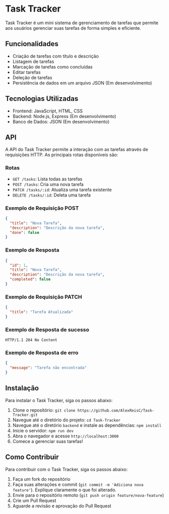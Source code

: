 # Task Tracker
Task Tracker é um mini sistema de gerenciamento de tarefas que permite aos usuários gerenciar suas tarefas de forma simples e eficiente.

## Funcionalidades
- Criação de tarefas com título e descrição
- Listagem de tarefas
- Marcação de tarefas como concluídas
- Editar tarefas
- Deleção de tarefas
- Persistência de dados em um arquivo JSON (Em desenvolvimento)

## Tecnologias Utilizadas
- Frontend: JavaScript, HTML, CSS
- Backend: Node.js, Express (Em desenvolvimento)
- Banco de Dados: JSON (Em desenvolvimento)

## API
A API do Task Tracker permite a interação com as tarefas através de requisições HTTP. As principais rotas disponíveis são:

### Rotas
- `GET /tasks`: Lista todas as tarefas
- `POST /tasks`: Cria uma nova tarefa
- `PATCH /tasks/:id`: Atualiza uma tarefa existente
- `DELETE /tasks/:id`: Deleta uma tarefa

### Exemplo de Requisição POST
```json
{
  "title": "Nova Tarefa",
  "description": "Descrição da nova tarefa",
  "done": false
}
```
### Exemplo de Resposta 
```json
{
  "id": 1,
  "title": "Nova Tarefa",
  "description": "Descrição da nova tarefa",
  "completed": false
}
```

### Exemplo de Requisição PATCH
```json
{
  "title": "Tarefa Atualizada"
}
```
### Exemplo de Resposta de sucesso 
```http
HTTP/1.1 204 No Content
```

### Exemplo de Resposta de erro
```json
{
  "message": "Tarefa não encontrada"
}
```

## Instalação
Para instalar o Task Tracker, siga os passos abaixo:
1. Clone o repositório: `git clone https://github.com/AlexReisC/Task-Tracker.git`
2. Navegue até o diretório do projeto: `cd Task-Tracker`
3. Navegue até o diretório `backend` e instale as dependências: `npm install`
4. Inicie o servidor: `npm run dev`
5.  Abra o navegador e acesse `http://localhost:3000`
6. Comece a gerenciar suas tarefas!

## Como Contribuir
Para contribuir com o Task Tracker, siga os passos abaixo:
1. Faça um fork do repositório
3. Faça suas alterações e commit (`git commit -m 'Adiciona nova feature'`). Explique claramente o que foi alterado.
4. Envie para o repositório remoto (`git push origin feature/nova-feature`)
5. Crie um Pull Request
6. Aguarde a revisão e aprovação do Pull Request